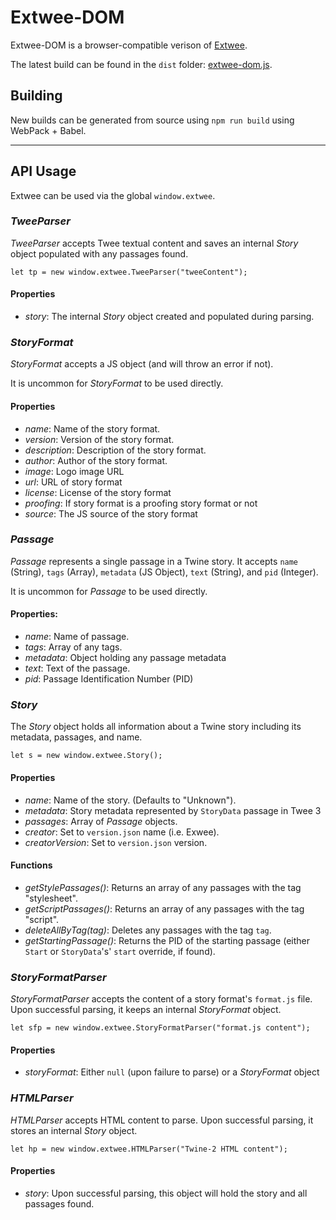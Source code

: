 # Extwee-DOM

Extwee-DOM is a browser-compatible verison of [Extwee](https://github.com/videlais/extwee).

The latest build can be found in the `dist` folder: [extwee-dom.js](https://github.com/videlais/extwee-dom/blob/master/dist/extwee-dom.js).

## Building

New builds can be generated from source using `npm run build` using WebPack + Babel.

----

## API Usage

Extwee can be used via the global `window.extwee`.

### *TweeParser*

*TweeParser* accepts Twee textual content and saves an internal *Story* object populated with any passages found.

`let tp = new window.extwee.TweeParser("tweeContent");`

#### Properties

* *story*: The internal *Story* object created and populated during parsing.

### *StoryFormat*

*StoryFormat* accepts a JS object (and will throw an error if not).

It is uncommon for *StoryFormat* to be used directly.

#### Properties

* *name*: Name of the story format.
* *version*: Version of the story format.
* *description*: Description of the story format.
* *author*: Author of the story format.
* *image*: Logo image URL
* *url*: URL of story format
* *license*: License of the story format
* *proofing*: If story format is a proofing story format or not
* *source*: The JS source of the story format

### *Passage*

*Passage* represents a single passage in a Twine story. It accepts `name` (String), `tags` (Array), `metadata` (JS Object), `text` (String), and `pid` (Integer).

It is uncommon for *Passage* to be used directly.

#### Properties:

* *name*: Name of passage.
* *tags*: Array of any tags.
* *metadata*: Object holding any passage metadata
* *text*: Text of the passage.
* *pid*: Passage Identification Number (PID)

### *Story*

The *Story* object holds all information about a Twine story including its metadata, passages, and name.

`let s = new window.extwee.Story();`

#### Properties

* *name*: Name of the story. (Defaults to "Unknown").
* *metadata*: Story metadata represented by `StoryData` passage in Twee 3
* *passages*: Array of *Passage* objects.
* *creator*: Set to `version.json` name (i.e. Exwee).
* *creatorVersion*: Set to `version.json` version.

#### Functions

* *getStylePassages()*: Returns an array of any passages with the tag "stylesheet".
* *getScriptPassages()*: Returns an array of any passages with the tag "script".
* *deleteAllByTag(tag)*: Deletes any passages with the tag `tag`.
* *getStartingPassage()*: Returns the PID of the starting passage (either `Start` or `StoryData`'s' `start` override, if found).

### *StoryFormatParser*

*StoryFormatParser* accepts the content of a story format's `format.js` file. Upon successful parsing, it keeps an internal *StoryFormat* object.

`let sfp = new window.extwee.StoryFormatParser("format.js content");`

#### Properties

* *storyFormat*: Either `null` (upon failure to parse) or a *StoryFormat* object

### *HTMLParser*

*HTMLParser* accepts HTML content to parse. Upon successful parsing, it stores an internal *Story* object.

`let hp = new window.extwee.HTMLParser("Twine-2 HTML content");`

#### Properties

* *story*: Upon successful parsing, this object will hold the story and all passages found.

